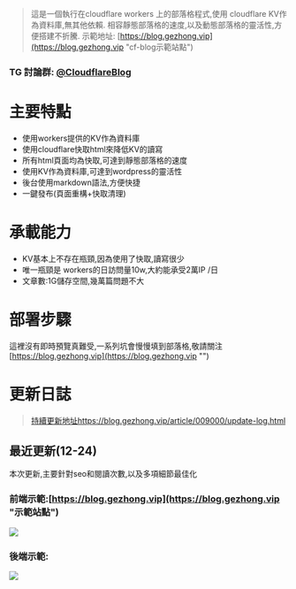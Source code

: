 ﻿> 這是一個執行在cloudflare workers 上的部落格程式,使用 cloudflare KV作為資料庫,無其他依賴.
相容靜態部落格的速度,以及動態部落格的靈活性,方便搭建不折騰.
示範地址: [https://blog.gezhong.vip](https://blog.gezhong.vip "cf-blog示範站點")

### TG 討論群: [@CloudflareBlog](https://t.me/cloudflareblog "")
# 主要特點
* 使用workers提供的KV作為資料庫
* 使用cloudflare快取html來降低KV的讀寫
* 所有html頁面均為快取,可達到靜態部落格的速度
* 使用KV作為資料庫,可達到wordpress的靈活性
* 後台使用markdown語法,方便快捷
* 一鍵發布(頁面重構+快取清理)

# 承載能力
 * KV基本上不存在瓶頸,因為使用了快取,讀寫很少
 * 唯一瓶頸是 workers的日訪問量10w,大約能承受2萬IP /日
 * 文章數:1G儲存空間,幾萬篇問題不大

# 部署步驟
  這裡沒有即時預覽真難受,一系列坑會慢慢填到部落格,敬請關注 [https://blog.gezhong.vip](https://blog.gezhong.vip "")

# 更新日誌

> [持續更新地址https://blog.gezhong.vip/article/009000/update-log.html](https://blog.gezhong.vip/article/009000/update-log.html "更新日誌")
  
## 最近更新(12-24)

 本次更新,主要針對seo和閱讀次數,以及多項細節最佳化




### 前端示範:[https://blog.gezhong.vip](https://blog.gezhong.vip "示範站點")
![](https://s3.ax1x.com/2020/12/22/rrP81S.png)

### 後端示範:
![](https://s3.ax1x.com/2020/12/22/rrAWrD.png)
